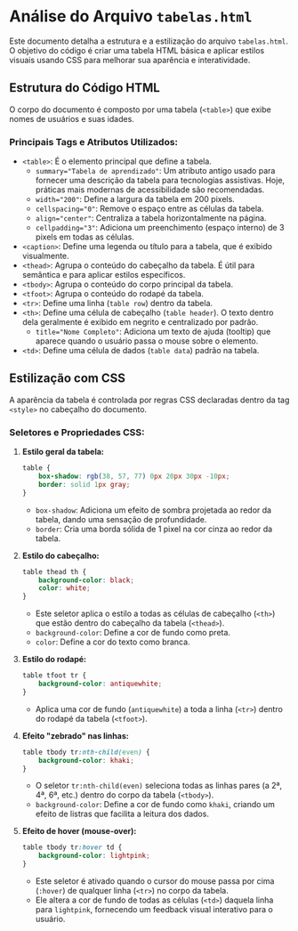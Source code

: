 # Análise do Arquivo `tabelas.html`

Este documento detalha a estrutura e a estilização do arquivo `tabelas.html`. O objetivo do código é criar uma tabela HTML básica e aplicar estilos visuais usando CSS para melhorar sua aparência e interatividade.

## Estrutura do Código HTML

O corpo do documento é composto por uma tabela (`<table>`) que exibe nomes de usuários e suas idades.

### Principais Tags e Atributos Utilizados:

* `<table>`: É o elemento principal que define a tabela.
    * `summary="Tabela de aprendizado"`: Um atributo antigo usado para fornecer uma descrição da tabela para tecnologias assistivas. Hoje, práticas mais modernas de acessibilidade são recomendadas.
    * `width="200"`: Define a largura da tabela em 200 pixels.
    * `cellspacing="0"`: Remove o espaço entre as células da tabela.
    * `align="center"`: Centraliza a tabela horizontalmente na página.
    * `cellpadding="3"`: Adiciona um preenchimento (espaço interno) de 3 pixels em todas as células.
* `<caption>`: Define uma legenda ou título para a tabela, que é exibido visualmente.
* `<thead>`: Agrupa o conteúdo do cabeçalho da tabela. É útil para semântica e para aplicar estilos específicos.
* `<tbody>`: Agrupa o conteúdo do corpo principal da tabela.
* `<tfoot>`: Agrupa o conteúdo do rodapé da tabela.
* `<tr>`: Define uma linha (`table row`) dentro da tabela.
* `<th>`: Define uma célula de cabeçalho (`table header`). O texto dentro dela geralmente é exibido em negrito e centralizado por padrão.
    * `title="Nome Completo"`: Adiciona um texto de ajuda (tooltip) que aparece quando o usuário passa o mouse sobre o elemento.
* `<td>`: Define uma célula de dados (`table data`) padrão na tabela.

## Estilização com CSS

A aparência da tabela é controlada por regras CSS declaradas dentro da tag `<style>` no cabeçalho do documento.

### Seletores e Propriedades CSS:

1.  **Estilo geral da tabela:**
    ```css
    table {
        box-shadow: rgb(38, 57, 77) 0px 20px 30px -10px;
        border: solid 1px gray;
    }
    ```
    * `box-shadow`: Adiciona um efeito de sombra projetada ao redor da tabela, dando uma sensação de profundidade.
    * `border`: Cria uma borda sólida de 1 pixel na cor cinza ao redor da tabela.

2.  **Estilo do cabeçalho:**
    ```css
    table thead th {
        background-color: black;
        color: white;
    }
    ```
    * Este seletor aplica o estilo a todas as células de cabeçalho (`<th>`) que estão dentro do cabeçalho da tabela (`<thead>`).
    * `background-color`: Define a cor de fundo como preta.
    * `color`: Define a cor do texto como branca.

3.  **Estilo do rodapé:**
    ```css
    table tfoot tr {
        background-color: antiquewhite;
    }
    ```
    * Aplica uma cor de fundo (`antiquewhite`) a toda a linha (`<tr>`) dentro do rodapé da tabela (`<tfoot>`).

4.  **Efeito "zebrado" nas linhas:**
    ```css
    table tbody tr:nth-child(even) {
        background-color: khaki;
    }
    ```
    * O seletor `tr:nth-child(even)` seleciona todas as linhas pares (a 2ª, 4ª, 6ª, etc.) dentro do corpo da tabela (`<tbody>`).
    * `background-color`: Define a cor de fundo como `khaki`, criando um efeito de listras que facilita a leitura dos dados.

5.  **Efeito de hover (mouse-over):**
    ```css
    table tbody tr:hover td {
        background-color: lightpink;
    }
    ```
    * Este seletor é ativado quando o cursor do mouse passa por cima (`:hover`) de qualquer linha (`<tr>`) no corpo da tabela.
    * Ele altera a cor de fundo de todas as células (`<td>`) daquela linha para `lightpink`, fornecendo um feedback visual interativo para o usuário.